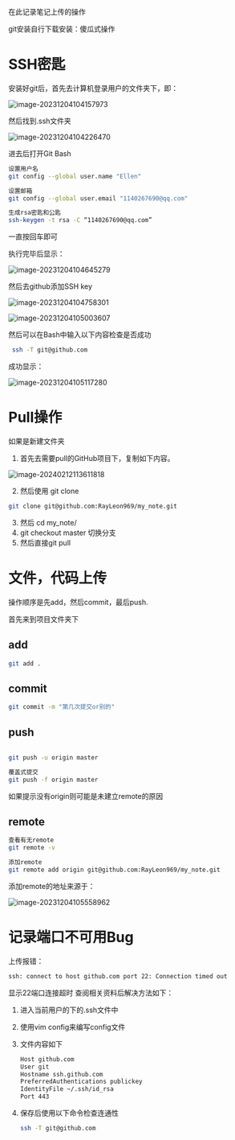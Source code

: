 在此记录笔记上传的操作

git安装自行下载安装：傻瓜式操作

# SSH密匙

安装好git后，首先去计算机登录用户的文件夹下，即：

![image-20231204104157973](assets/image-20231204104157973.png)

然后找到.ssh文件夹

![image-20231204104226470](assets/image-20231204104226470.png)

进去后打开Git Bash

```bash
设置用户名
git config --global user.name "Ellen"

设置邮箱
git config --global user.email "1140267690@qq.com"

生成rsa密匙和公匙
ssh-keygen -t rsa -C “1140267690@qq.com”
```

一直按回车即可

执行完毕后显示：

![image-20231204104645279](assets/image-20231204104645279.png)

然后去github添加SSH key

![image-20231204104758301](assets/image-20231204104758301.png)

![image-20231204105003607](assets/image-20231204105003607.png)

然后可以在Bash中输入以下内容检查是否成功

```bash
 ssh -T git@github.com
```

成功显示：

![image-20231204105117280](assets/image-20231204105117280.png)



# Pull操作

如果是新建文件夹	





1. 首先去需要pull的GitHub项目下，复制如下内容。

![image-20240212113611818](assets/image-20240212113611818.png)

2. 然后使用 git clone

```bash
git clone git@github.com:RayLeon969/my_note.git
```

3. 然后 cd my_note/
4. git checkout master 切换分支
5. 然后直接git pull



# 文件，代码上传

操作顺序是先add，然后commit，最后push.

首先来到项目文件夹下

## add

```bash
git add .
```



## commit

```bash
git commit -m "第几次提交or别的"
```



## push

```bash

git push -u origin master

覆盖式提交
git push -f origin master
```



如果提示没有origin则可能是未建立remote的原因

## remote

```bash
查看有无remote
git remote -v

添加remote
git remote add origin git@github.com:RayLeon969/my_note.git
```

添加remote的地址来源于：

![image-20231204105558962](assets/image-20231204105558962.png)



# 记录端口不可用Bug

上传报错：

```bash
ssh: connect to host github.com port 22: Connection timed out
```

显示22端口连接超时 查阅相关资料后解决方法如下：

1. 进入当前用户的下的.ssh文件中

2. 使用vim config来编写config文件

3. 文件内容如下

   ```tex
   Host github.com
   User git
   Hostname ssh.github.com
   PreferredAuthentications publickey
   IdentityFile ~/.ssh/id_rsa
   Port 443
   ```

4. 保存后使用以下命令检查连通性

   ```bash
   ssh -T git@github.com
   ```

   